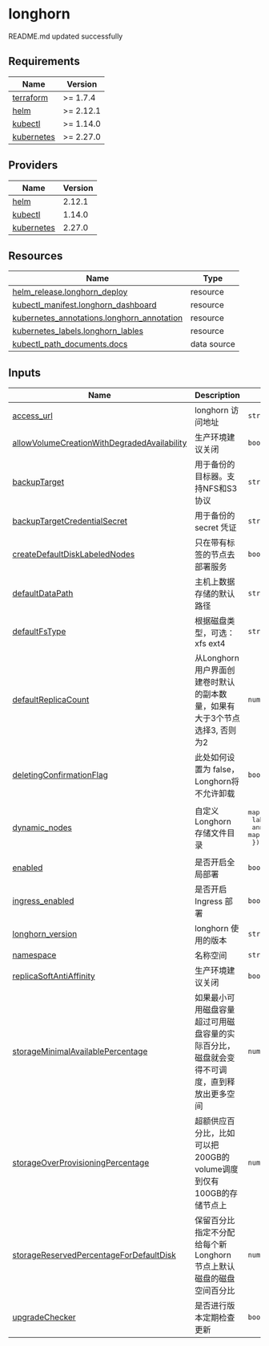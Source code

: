 # longhorn

<!-- BEGINNING OF PRE-COMMIT-TERRAFORM DOCS HOOK -->
README.md updated successfully
<!-- END OF PRE-COMMIT-TERRAFORM DOCS HOOK -->

<!-- BEGIN_TF_DOCS -->


## Requirements

| Name | Version |
|------|---------|
| <a name="requirement_terraform"></a> [terraform](#requirement\_terraform) | >= 1.7.4 |
| <a name="requirement_helm"></a> [helm](#requirement\_helm) | >= 2.12.1 |
| <a name="requirement_kubectl"></a> [kubectl](#requirement\_kubectl) | >= 1.14.0 |
| <a name="requirement_kubernetes"></a> [kubernetes](#requirement\_kubernetes) | >= 2.27.0 |
## Providers

| Name | Version |
|------|---------|
| <a name="provider_helm"></a> [helm](#provider\_helm) | 2.12.1 |
| <a name="provider_kubectl"></a> [kubectl](#provider\_kubectl) | 1.14.0 |
| <a name="provider_kubernetes"></a> [kubernetes](#provider\_kubernetes) | 2.27.0 |

## Resources

| Name | Type |
|------|------|
| [helm_release.longhorn_deploy](https://registry.terraform.io/providers/hashicorp/helm/latest/docs/resources/release) | resource |
| [kubectl_manifest.longhorn_dashboard](https://registry.terraform.io/providers/gavinbunney/kubectl/latest/docs/resources/manifest) | resource |
| [kubernetes_annotations.longhorn_annotation](https://registry.terraform.io/providers/hashicorp/kubernetes/latest/docs/resources/annotations) | resource |
| [kubernetes_labels.longhorn_lables](https://registry.terraform.io/providers/hashicorp/kubernetes/latest/docs/resources/labels) | resource |
| [kubectl_path_documents.docs](https://registry.terraform.io/providers/gavinbunney/kubectl/latest/docs/data-sources/path_documents) | data source |
## Inputs

| Name | Description | Type | Default | Required |
|------|-------------|------|---------|:--------:|
| <a name="input_access_url"></a> [access\_url](#input\_access\_url) | longhorn 访问地址 | `string` | `"longhorn.example.com"` | no |
| <a name="input_allowVolumeCreationWithDegradedAvailability"></a> [allowVolumeCreationWithDegradedAvailability](#input\_allowVolumeCreationWithDegradedAvailability) | 生产环境建议关闭 | `bool` | `false` | no |
| <a name="input_backupTarget"></a> [backupTarget](#input\_backupTarget) | 用于备份的目标器。支持NFS和S3协议 | `string` | `"s3://longhorn@us-east-1/"` | no |
| <a name="input_backupTargetCredentialSecret"></a> [backupTargetCredentialSecret](#input\_backupTargetCredentialSecret) | 用于备份的 secret 凭证 | `string` | `"longhorn-s3-secret"` | no |
| <a name="input_createDefaultDiskLabeledNodes"></a> [createDefaultDiskLabeledNodes](#input\_createDefaultDiskLabeledNodes) | 只在带有标签的节点去部署服务 | `bool` | `true` | no |
| <a name="input_defaultDataPath"></a> [defaultDataPath](#input\_defaultDataPath) | 主机上数据存储的默认路径 | `string` | `"/data/longhorn"` | no |
| <a name="input_defaultFsType"></a> [defaultFsType](#input\_defaultFsType) | 根据磁盘类型，可选：xfs ext4 | `string` | `"ext4"` | no |
| <a name="input_defaultReplicaCount"></a> [defaultReplicaCount](#input\_defaultReplicaCount) | 从Longhorn用户界面创建卷时默认的副本数量，如果有大于3个节点选择3, 否则为2 | `number` | `2` | no |
| <a name="input_deletingConfirmationFlag"></a> [deletingConfirmationFlag](#input\_deletingConfirmationFlag) | 此处如何设置为 false， Longhorn将不允许卸载 | `bool` | `true` | no |
| <a name="input_dynamic_nodes"></a> [dynamic\_nodes](#input\_dynamic\_nodes) | 自定义 Longhorn 存储文件目录 | <pre>map(object({<br>    labels      = map(string)<br>    annotations = map(string)<br>  }))</pre> | `{}` | no |
| <a name="input_enabled"></a> [enabled](#input\_enabled) | 是否开启全局部署 | `bool` | `true` | no |
| <a name="input_ingress_enabled"></a> [ingress\_enabled](#input\_ingress\_enabled) | 是否开启 Ingress 部署 | `bool` | `true` | no |
| <a name="input_longhorn_version"></a> [longhorn\_version](#input\_longhorn\_version) | longhorn 使用的版本 | `string` | `"1.5.3"` | no |
| <a name="input_namespace"></a> [namespace](#input\_namespace) | 名称空间 | `string` | `"longhorn-system"` | no |
| <a name="input_replicaSoftAntiAffinity"></a> [replicaSoftAntiAffinity](#input\_replicaSoftAntiAffinity) | 生产环境建议关闭 | `bool` | `false` | no |
| <a name="input_storageMinimalAvailablePercentage"></a> [storageMinimalAvailablePercentage](#input\_storageMinimalAvailablePercentage) | 如果最小可用磁盘容量超过可用磁盘容量的实际百分比，磁盘就会变得不可调度，直到释放出更多空间 | `number` | `20` | no |
| <a name="input_storageOverProvisioningPercentage"></a> [storageOverProvisioningPercentage](#input\_storageOverProvisioningPercentage) | 超额供应百分比，比如可以把200GB的volume调度到仅有100GB的存储节点上 | `number` | `200` | no |
| <a name="input_storageReservedPercentageForDefaultDisk"></a> [storageReservedPercentageForDefaultDisk](#input\_storageReservedPercentageForDefaultDisk) | 保留百分比指定不分配给每个新 Longhorn 节点上默认磁盘的磁盘空间百分比 | `number` | `15` | no |
| <a name="input_upgradeChecker"></a> [upgradeChecker](#input\_upgradeChecker) | 是否进行版本定期检查更新 | `bool` | `false` | no |
<!-- END_TF_DOCS -->
